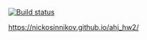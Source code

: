 [![Build status](https://ci.appveyor.com/api/projects/status/2jlj96epet5owl8a?svg=true)](https://ci.appveyor.com/project/NickoSinnikov/ahj-hw2)

https://nickosinnikov.github.io/ahj_hw2/
